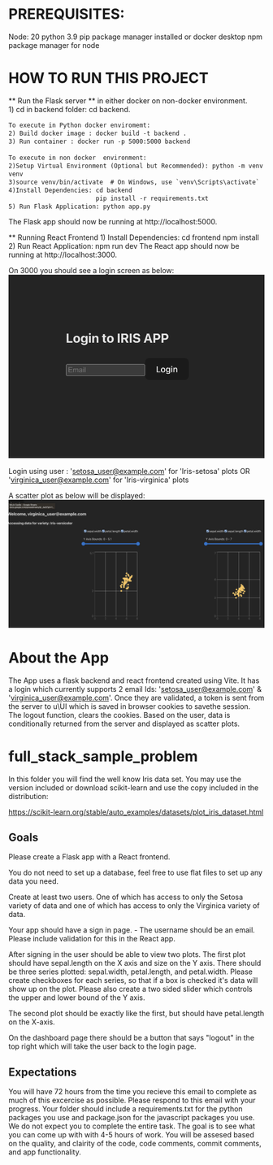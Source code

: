 # PREREQUISITES:
Node: 20
python 3.9
pip package manager installed or docker desktop
npm package manager for node


# HOW TO RUN THIS PROJECT

** Run the Flask server ** in either docker on non-docker environment.  
    1) cd in backend folder: cd backend.

    To execute in Python docker enviromemt: 
    2) Build docker image : docker build -t backend .
    3) Run container : docker run -p 5000:5000 backend

    To execute in non docker  environment:
    2)Setup Virtual Environment (Optional but Recommended): python -m venv venv
    3)source venv/bin/activate  # On Windows, use `venv\Scripts\activate`
    4)Install Dependencies: cd backend
                            pip install -r requirements.txt
    5) Run Flask Application: python app.py
The Flask app should now be running at http://localhost:5000.


** Running React Frontend
    1) Install Dependencies: cd frontend
                             npm install
    2) Run React Application: npm run dev
The React app should now be running at http://localhost:3000.

On 3000 you should see a login screen as below:
![Alt text](<Screenshot 2024-07-13 at 2.38.33 AM.png>)

Login using user :  'setosa_user@example.com' for  'Iris-setosa' plots  OR   'virginica_user@example.com' for 'Iris-virginica' plots

A scatter plot as below will be displayed:
![Alt text](<Screenshot 2024-07-13 at 2.38.08 AM.png>)

# About the App

The App uses a flask backend and react  frontend created using Vite. It has a login which currently supports 2 email Ids: 'setosa_user@example.com' &  'virginica_user@example.com'. Once they are validated, a token is sent from the server to u\UI which is saved in browser cookies to savethe session. The logout function, clears the cookies. Based on the user, data is conditionally returned from the server and displayed as scatter plots.

# full_stack_sample_problem

In this folder you will find the well know Iris data set. You may use the version included or download scikit-learn and use the copy included in the distribution:

https://scikit-learn.org/stable/auto_examples/datasets/plot_iris_dataset.html

## Goals
Please create a Flask app with a React frontend. 

You do not need to set up a database, feel free to use flat files to set up any data you need.

Create at least two users. One of which has access to only the Setosa variety of data and one of which has access to only the Virginica variety of data.

Your app should have a sign in page. - The username should be an email. Please include validation for this in the React app.

After signing in the user should be able to view two plots. The first plot should have sepal.length on the X axis and size on the Y axis. There should be three series plotted: sepal.width, petal.length, and petal.width. Please create checkboxes for each series, so that if a box is checked it's data will show up on the plot. Please also create a two sided slider which controls the upper and lower bound of the Y axis.

The second plot should be exactly like the first, but should have petal.length on the X-axis.

On the dashboard page there should be a button that says "logout" in the top right which will take the user back to the login page.

## Expectations

You will have 72 hours from the time you recieve this email to complete as much of this excercise as possible. Please respond to this email with your progress. Your folder should include a requirements.txt for the python packages you use and package.json for the javascript packages you use. We do not expect you to complete the entire task. The goal is to see what you can come up with with 4-5 hours of work. You will be assesed based on the quality, and clairity of the code, code comments, commit comments, and app functionality.